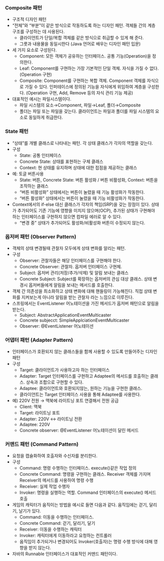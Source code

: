 ### Composite 패턴

- 구조적 디자인 패턴
- “전체”와 “부분”이 같은 방식으로 작동하도록 하는 디자인 패턴. 객체들 간의 계층 구조를 구성하는 데 사용된다.
    - 클라이언트가 단일/복합 객체를 같은 방식으로 취급할 수 있게 해 준다.
    - 그릇과 내용물을 동일시한다 (Java 언어로 배우는 디자인 패턴 입문)
- 세 가지 요소로 구성된다.
    - Component: 모든 객체가 공유하는 인터페이스. 공통 기능(Operation)을 정의한다.
    - Leaf: Component를 구현하는 가장 기본적인 단일 객체. 자식을 가질 수 없다. (Operation 구현)
    - Composite: Component를 구현하는 복합 객체. Component 객체를 자식으로 가질 수 있다. 인퍼테이스에 정의된 기능을 자식에게 위임하여 계층을 구성한다. (Operation 구현, Add, Remove 등의 자식 관리 기능 제공)
- 대표적인 예시는 파일시스템이다.
    - 파일 시스템의 요소→Component, 파일→Leaf, 폴더→Composite
    - 폴더는 파일 또는 파일을 갖는다. 클라이언트는 파일과 폴더를 파일 시스템의 요소로 동일하게 취급한다.

### State 패턴

- “상태”를 개별 클래스로 나타내는 패턴. 각 상태 클래스가 각자의 역할을 갖는다.
- 구성
    - State: 공통 인터페이스
    - Concrete State: 상태를 표현하는 구체 클래스
    - Context: 현 상태를 유지하며 상태에 대한 접점을 제공하는 클래스
- 예: 토글 버튼사용
    - State: 버튼, Concrete State: 버튼 활성화 / 버튼 비활성화, Context: 버튼을 조작하는 클래스
    - “버튼 비활성화” 상태에서는 버튼이 눌렸을 때 기능 활성화가 작동한다.
    - “버튼 활성화” 상태에서는 버튼이 눌렸을 때 기능 비활성화가 작동한다.
- Context에서의 if-else 대신 클래스가 각자의 책임(SRP)을 갖는 장점이 있다. 상태가 추가되어도 기존 기능에 영향을 미치지 않으며(OCP), 추가된 상태가 구현해야 하는 인터페이스를 구현하지 않으면 컴파일 에러로 알 수 있다.
    - “변경 중” 상태가 추가되어도 활성화/비활성화 버튼이 수정되지 않는다.

### 옵저버 패턴 (Observer Pattern)

- 객체의 상태 변경될때 관찰자 모두에게 상태 변화를 알리는 패턴.
- 구성
    - Observer: 관찰자들은 해당 인터페이스를 구현해야 한다.
    - Concrete Observer: 관찰자. 옵저버 인터페이스 구현체.
    - Subject: 옵저버 관리(저장/추가/삭제) 및 알림 보내는 클래스
    - Concrete Subject: Subject를 확장하는 옵저버의 관심 대상 클래스. 상태 변경시 옵저버들에게 알림을 보내는 메서드를 호출한다.
- 객체 간 의존성을 최소화하고 상태 변화에 대해 핸들링이 가능해진다. 직접 상태 변화를 지켜보는게 아니라 알림을 받는 관찰자 라는 느낌으로 이루진다.
- 스프링에서는 EventListener 어노테이션을 가진 메서드가 옵저버 패턴으로 알림을 받는다.
    - Subject: AbstractApplicationEventMulticaster
    - Concrete subjecct: SimpleApplciationEventMulticaster
    - Observer: @EventListener 어노테이션
 
### 어댑터 패턴 (Adapter Pattern)

- 인터페이스가 호환되지 않는 클래스들을 함께 사용할 수 있도록 만들어주는 디자인 패턴
- 구성
    - Target: 클라이언트가 사용하고자 하는 인터페이스
    - Adapter: Target 인터페이스를 구현하고 Adaptee의 메서드를 호출하는 클래스. 상속과 조합으로 구현할 수 있다.
    - Adaptee: 클라이언트와 호환되지않는, 원하는 기능을 구현한 클래스.
    - 클라이언트는 Target 인터페이스 사용을 통해 Adaptee를 사용한다.
- 예) 220V 전원 →  맥북에 라이트닝 포트 연결해서 전원 공급
    - Client: 맥북
    - Target: 라이트닝 포트
    - Adapter: 220V ↔ 라이트닝 전환
    - Adaptee: 220V
    - Concrete observer: @EventListener 어노테이션이 달린 메서드

### 커맨드 패턴 (Command Pattern)

- 요청을 캡슐화하여 호출자와 수신자를 분리한다.
- 구성
    - Command: 명령 수행하는 인터페이스. execute()같은 작업 정의
    - Concrete Command: 명령을 구현하는 클래스. Receiver 객체를 가지며 Receiver의 메서드를 사용하여 명령 수행
    - Receiver: 실제 작업 수행자
    - Invoker: 명령을 실행하는 역할. Command 인터페이스의 execute() 메서드 호출
- 게임의 캐릭터가 움직이는 방법을 예시로 들면 다음과 같다. 움직임에는 걷기, 달리기, 날기가 있다.
    - Command: 이동을 수행하는 인터페이스.
    - Concrete Command: 걷기, 달리기, 달기
    - Receiver: 이동을 수행하는 캐릭터
    - Invoker: 캐릭터에게 이동하라고 요청하는 컨트롤러
    - 움직임이 추가되거나 변경되어도 Invoker(호출자)는 명령 수행 방식에 대해 영향을 받지 않는다.
- 자바의 Runnable 인터페이스가 대표적인 커맨드 패턴이다.
